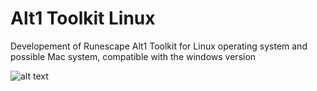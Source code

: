 Alt1 Toolkit Linux
======
Developement of Runescape Alt1 Toolkit for Linux operating system and possible Mac system, compatible with the windows version

![alt text](https://cdn.discordapp.com/attachments/189730595092299776/478051332801167370/unknown.png)
